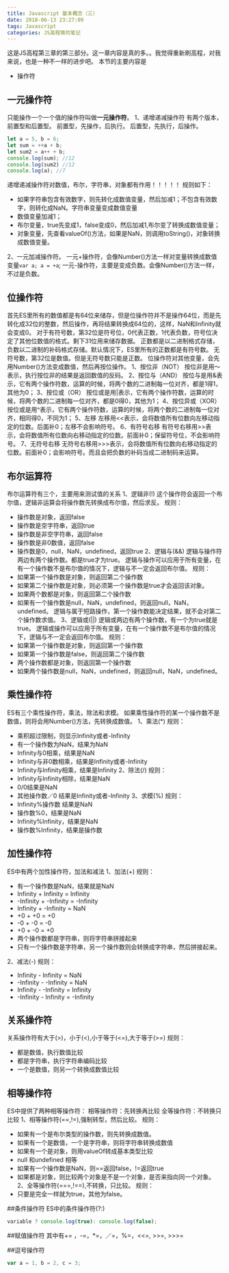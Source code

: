 ```yaml
---
title: Javascript 基本概念（三）
date: 2018-06-13 23:27:09
tags: Javascript
categories: JS高程填坑笔记
---
```

这是JS高程第三章的第三部分。这一章内容是真的多。。我觉得重新刷高程，对我来说，也是一种不一样的进步吧。
本节的主要内容是
  * 操作符

## 一元操作符
只能操作一个一个值的操作符叫做<b>一元操作符</b>。
1、递增递减操作符
  有两个版本，前置型和后置型。
  前置型，先操作，后执行。
  后置型，先执行，后操作。
```javascript
let a = 5, b = 6;
let sum = ++a + b;
let sum2 = a++ + b;
console.log(sum); //12
console.log(sum2) //12
console.log(a); //7
```
  递增递减操作符对数值，布尔，字符串，对象都有作用！！！！！
  规则如下：
  * 如果字符串包含有效数字，则先转化成数值变量，然后加减1；不包含有效数字，则转化成NaN。字符串变量变成数值变量
  * 数值变量加减1；
  * 布尔变量，true先变成1，false变成0，然后加减1,布尔变了转换成数值变量；
  * 对象变量，先查看valueOf()方法，如果是NaN，则调用toString()，对象转换成数值变量。

2、一元加减操作符。
  一元+操作符，会像Number()方法一样对变量转换成数值变量`var a; a = +a`;
  一元-操作符，主要是变成负数。会像Number()方法一样，不过是负数。

## 位操作符
首先ES里所有的数值都是有64位来储存，但是位操作符并不是操作64位，而是先转化成32位的整数，然后操作，再将结果转换成64位的，这样，NaN和Infinity就会变成0。
对于有符号数，第32位是符号位，0代表正数，1代表负数，符号位决定了其他位数值的格式。剩下31位用来储存数据。
正数都是以二进制格式存储，负数以二进制的补码格式存储。默认情况下，ES里所有的正数都是有符号数。
无符号数，第32位是数值。但是无符号数只能是正数。
位操作符对其他变量，会先用Number()方法变成数值，然后再按位操作。
1、按位非（NOT）
  按位非是用～表示，执行按位非的结果是返回数值的反码。
2、按位与（AND）
  按位与是用&表示，它有两个操作符数，运算的时候，将两个数的二进制每一位对齐，都是1得1，其他为0；
3、按位或（OR）
  按位或是用|表示，它有两个操作符数，运算的时候，将两个数的二进制每一位对齐，都是0得0，其他为1；
4、按位异或（XOR）
  按位或是用^表示，它有两个操作符数，运算的时候，将两个数的二进制每一位对齐，相同得0，不同为1；
5、左移
  左移用&lt;&lt;表示，会将数值所有位数向左移动指定的位数。后面补0；左移不会影响符号。
6、有符号右移
  有符号右移用&gt;&gt;表示，会将数值所有位数向右移动指定的位数。前面补0；保留符号位，不会影响符号。
7、无符号右移
  无符号右移用&gt;&gt;&gt;表示，会将数值所有位数向右移动指定的位数。前面补0；会影响符号。而且会把负数的补码当成二进制码来运算。

## 布尔运算符
布尔运算符有三个，主要用来测试值的关系
1、逻辑非(!)
这个操作符会返回一个布尔值，逻辑非运算会将操作数先转换成布尔值，然后求反。
规则：
  * 操作数是对象，返回false
  * 操作数是空字符串，返回true
  * 操作数是非空字符串，返回false
  * 操作数是非0数值，返回false
  * 操作数是0，null，NaN，undefined，返回true
2、逻辑与(&&)
逻辑与操作符两边有两个操作数。都是true才为true。
逻辑与操作可以应用于所有变量，在有一个操作数不是布尔值的情况下，逻辑与不一定会返回布尔值。
规则：
  * 如果第一个操作数是对象，则返回第二个操作数
  * 如果第二个操作数是对象，则必须第一个操作数是true才会返回该对象。
  * 如果两个数都是对象，则返回第二个操作数
  * 如果有一个操作数是null，NaN，undefined，则返回null，NaN，undefined。
逻辑与属于短路操作，第一个操作数能决定结果，就不会对第二个操作数求值。
3、逻辑或(||)
逻辑或两边有两个操作数，有一个为true就是true。
逻辑或操作可以应用于所有变量，在有一个操作数不是布尔值的情况下，逻辑与不一定会返回布尔值。
规则：
  * 如果第一个操作数是对象，则返回第一个操作数
  * 如果第一个操作数是false，则返回第二个操作数
  * 两个操作数都是对象，则返回第一个操作数
  * 如果两个操作数是null，NaN，undefined，则返回null，NaN，undefined。

## 乘性操作符
ES有三个乘性操作符，乘法，除法和求模。
如果乘性操作符的某一个操作数不是数值，则将会用Number()方法，先转换成数值。
1、乘法(*)
规则：
  * 乘积超过限制，则显示Infinity或者-Infinity
  * 有一个操作数为NaN，结果为NaN
  * Infinity与0相乘，结果是NaN
  * Infinity与非0数相乘，结果是Infinity或者-Infinity
  * Infinity与Infinity相乘，结果是Infinity
2、除法(/)
规则：
  * Infinity与Infinity相除，结果是NaN
  * 0/0结果是NaN
  * 其他操作数／0 结果是Infinity或者-Infinity
3、求模(%)
规则：
  * Infinity%操作数 结果是NaN
  * 操作数%0，结果是NaN
  * Infinity%Infinity，结果是NaN
  * 操作数%Infinity，结果是操作数

## 加性操作符
ES中有两个加性操作符，加法和减法
1、加法(+)
规则：
  * 有一个操作数是NaN，结果就是NaN
  * Infinity + Infinity = Infinity
  * -Infinity + -Infinity = -Infinity
  * Infinity + -Infinity = NaN
  * +0 + +0 = +0
  * -0 + -0 = -0
  * +0 + -0 = +0
  * 两个操作数都是字符串，则将字符串拼接起来
  * 只有一个操作数是字符串，另一个操作数则会转换成字符串，然后拼接起来。

2、减法(-)
规则：
  * Infinity - Infinity = NaN
  * -Infinity - -Infinity = NaN
  * Infinity - -Infinity = Infinity
  * -Infinity - Infinity = -Infinity

## 关系操作符
关系操作符有大于(>)，小于(<),小于等于(<=),大于等于(>=)
规则：
  * 都是数值，执行数值比较
  * 都是字符串，执行字符串编码比较
  * 一个是数值，则另一个转换成数值比较

## 相等操作符
ES中提供了两种相等操作符：
相等操作符：先转换再比较
全等操作符：不转换只比较
1、相等操作符(==,!=),强制转型，然后比较。
规则：
  * 如果有一个是布尔类型的操作数，则先转换成数值。
  * 如果有一个是数值，一个是字符串，则将字符串转换成数值
  * 如果有一个是对象，则用valueOf转成基本类型比较
  * null 和undefined 相等
  * 如果有一个操作数是NaN，则==返回false，!=返回true
  * 如果都是对象，则比较两个对象是不是一个对象，是否来指向同一个对象。
2、全等操作符(===,!==),不转换，只比较。
规则：
  * 只要是完全一样就为true，其他为false。

##条件操作符
ES中的条件操作符(?:)
```javascript
variable ? console.log(true): console.log(false);
```
##赋值操作符
其中有+= ，-=，*=，／=，%=，<<=, >>=, >>>=

##逗号操作符
```javascript
var a = 1, b = 2, c = 3;
```